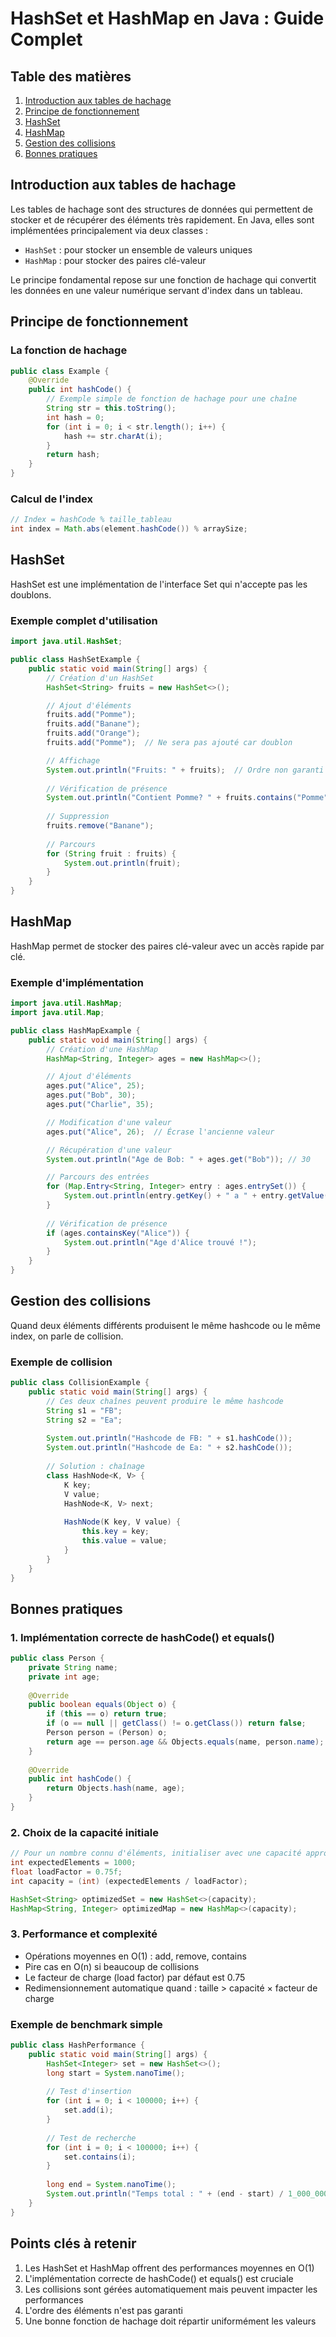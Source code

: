 # HashSet et HashMap en Java : Guide Complet

## Table des matières
1. [Introduction aux tables de hachage](#introduction)
2. [Principe de fonctionnement](#principe)
3. [HashSet](#hashset)
4. [HashMap](#hashmap)
5. [Gestion des collisions](#collisions)
6. [Bonnes pratiques](#bonnes-pratiques)

## Introduction aux tables de hachage <a name="introduction"></a>

Les tables de hachage sont des structures de données qui permettent de stocker et de récupérer des éléments très rapidement. En Java, elles sont implémentées principalement via deux classes :
- `HashSet` : pour stocker un ensemble de valeurs uniques
- `HashMap` : pour stocker des paires clé-valeur

Le principe fondamental repose sur une fonction de hachage qui convertit les données en une valeur numérique servant d'index dans un tableau.

## Principe de fonctionnement <a name="principe"></a>

### La fonction de hachage

```java
public class Example {
    @Override
    public int hashCode() {
        // Exemple simple de fonction de hachage pour une chaîne
        String str = this.toString();
        int hash = 0;
        for (int i = 0; i < str.length(); i++) {
            hash += str.charAt(i);
        }
        return hash;
    }
}
```

### Calcul de l'index

```java
// Index = hashCode % taille_tableau
int index = Math.abs(element.hashCode()) % arraySize;
```

## HashSet <a name="hashset"></a>

HashSet est une implémentation de l'interface Set qui n'accepte pas les doublons.

### Exemple complet d'utilisation

```java
import java.util.HashSet;

public class HashSetExample {
    public static void main(String[] args) {
        // Création d'un HashSet
        HashSet<String> fruits = new HashSet<>();

        // Ajout d'éléments
        fruits.add("Pomme");
        fruits.add("Banane");
        fruits.add("Orange");
        fruits.add("Pomme");  // Ne sera pas ajouté car doublon

        // Affichage
        System.out.println("Fruits: " + fruits);  // Ordre non garanti
        
        // Vérification de présence
        System.out.println("Contient Pomme? " + fruits.contains("Pomme")); // true
        
        // Suppression
        fruits.remove("Banane");
        
        // Parcours
        for (String fruit : fruits) {
            System.out.println(fruit);
        }
    }
}
```

## HashMap <a name="hashmap"></a>

HashMap permet de stocker des paires clé-valeur avec un accès rapide par clé.

### Exemple d'implémentation

```java
import java.util.HashMap;
import java.util.Map;

public class HashMapExample {
    public static void main(String[] args) {
        // Création d'une HashMap
        HashMap<String, Integer> ages = new HashMap<>();

        // Ajout d'éléments
        ages.put("Alice", 25);
        ages.put("Bob", 30);
        ages.put("Charlie", 35);

        // Modification d'une valeur
        ages.put("Alice", 26);  // Écrase l'ancienne valeur

        // Récupération d'une valeur
        System.out.println("Age de Bob: " + ages.get("Bob")); // 30

        // Parcours des entrées
        for (Map.Entry<String, Integer> entry : ages.entrySet()) {
            System.out.println(entry.getKey() + " a " + entry.getValue() + " ans");
        }
        
        // Vérification de présence
        if (ages.containsKey("Alice")) {
            System.out.println("Age d'Alice trouvé !");
        }
    }
}
```

## Gestion des collisions <a name="collisions"></a>

Quand deux éléments différents produisent le même hashcode ou le même index, on parle de collision.

### Exemple de collision

```java
public class CollisionExample {
    public static void main(String[] args) {
        // Ces deux chaînes peuvent produire le même hashcode
        String s1 = "FB";
        String s2 = "Ea";
        
        System.out.println("Hashcode de FB: " + s1.hashCode());
        System.out.println("Hashcode de Ea: " + s2.hashCode());
        
        // Solution : chaînage
        class HashNode<K, V> {
            K key;
            V value;
            HashNode<K, V> next;
            
            HashNode(K key, V value) {
                this.key = key;
                this.value = value;
            }
        }
    }
}
```

## Bonnes pratiques <a name="bonnes-pratiques"></a>

### 1. Implémentation correcte de hashCode() et equals()

```java
public class Person {
    private String name;
    private int age;
    
    @Override
    public boolean equals(Object o) {
        if (this == o) return true;
        if (o == null || getClass() != o.getClass()) return false;
        Person person = (Person) o;
        return age == person.age && Objects.equals(name, person.name);
    }
    
    @Override
    public int hashCode() {
        return Objects.hash(name, age);
    }
}
```

### 2. Choix de la capacité initiale

```java
// Pour un nombre connu d'éléments, initialiser avec une capacité appropriée
int expectedElements = 1000;
float loadFactor = 0.75f;
int capacity = (int) (expectedElements / loadFactor);

HashSet<String> optimizedSet = new HashSet<>(capacity);
HashMap<String, Integer> optimizedMap = new HashMap<>(capacity);
```

### 3. Performance et complexité

- Opérations moyennes en O(1) : add, remove, contains
- Pire cas en O(n) si beaucoup de collisions
- Le facteur de charge (load factor) par défaut est 0.75
- Redimensionnement automatique quand : taille > capacité × facteur de charge

### Exemple de benchmark simple

```java
public class HashPerformance {
    public static void main(String[] args) {
        HashSet<Integer> set = new HashSet<>();
        long start = System.nanoTime();
        
        // Test d'insertion
        for (int i = 0; i < 100000; i++) {
            set.add(i);
        }
        
        // Test de recherche
        for (int i = 0; i < 100000; i++) {
            set.contains(i);
        }
        
        long end = System.nanoTime();
        System.out.println("Temps total : " + (end - start) / 1_000_000 + " ms");
    }
}
```

## Points clés à retenir

1. Les HashSet et HashMap offrent des performances moyennes en O(1)
2. L'implémentation correcte de hashCode() et equals() est cruciale
3. Les collisions sont gérées automatiquement mais peuvent impacter les performances
4. L'ordre des éléments n'est pas garanti
5. Une bonne fonction de hachage doit répartir uniformément les valeurs
